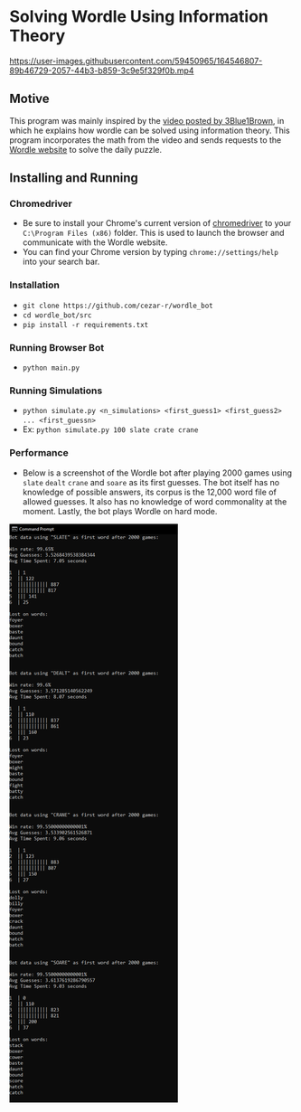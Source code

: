 # Solving Wordle Using Information Theory

https://user-images.githubusercontent.com/59450965/164546807-89b46729-2057-44b3-b859-3c9e5f329f0b.mp4

## Motive
This program was mainly inspired by the [video posted by 3Blue1Brown](https://www.youtube.com/watch?v=v68zYyaEmEA), in which he explains how wordle can be solved using information theory. This program incorporates the math from the video and sends requests to the [Wordle website](https://www.nytimes.com/games/wordle/index.html) to solve the daily puzzle.

## Installing and Running

### Chromedriver
- Be sure to install your Chrome's current version of [chromedriver](https://chromedriver.chromium.org/downloads) to your `C:\Program Files (x86)` folder. This is used to launch the browser and communicate with the Wordle website.
- You can find your Chrome version by typing `chrome://settings/help` into your search bar.

### Installation
- ```git clone https://github.com/cezar-r/wordle_bot```
- `cd wordle_bot/src`
- `pip install -r requirements.txt`

### Running Browser Bot
- `python main.py`

### Running Simulations
- `python simulate.py <n_simulations> <first_guess1> <first_guess2> ... <first_guessn>`
- Ex: `python simulate.py 100 slate crate crane`

### Performance
- Below is a screenshot of the Wordle bot after playing 2000 games using `slate` `dealt` `crane` and `soare` as its first guesses. The bot itself has no knowledge of possible answers, its corpus is the 12,000 word file of allowed guesses. It also has no knowledge of word commonality at the moment. Lastly, the bot plays Wordle on hard mode.
<img src = "https://github.com/cezar-r/wordle_bot/blob/main/src/simulation_results.png">

